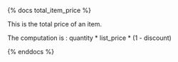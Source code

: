 {% docs total_item_price %}

This is the total price of an item.

The computation is : quantity \* list_price \* (1 - discount)

{% enddocs %}